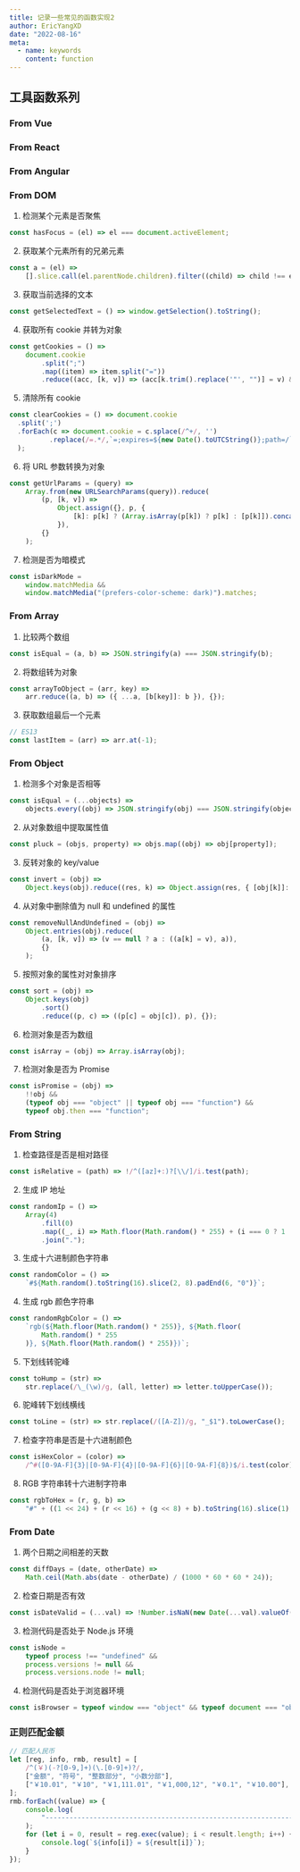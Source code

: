 ```yaml
---
title: 记录一些常见的函数实现2
author: EricYangXD
date: "2022-08-16"
meta:
  - name: keywords
    content: function
---
```


## 工具函数系列

### From Vue

### From React

### From Angular

### From DOM

1. 检测某个元素是否聚焦

```javascript
const hasFocus = (el) => el === document.activeElement;
```

2. 获取某个元素所有的兄弟元素

```javascript
const a = (el) =>
	[].slice.call(el.parentNode.children).filter((child) => child !== el);
```

3. 获取当前选择的文本

```javascript
const getSelectedText = () => window.getSelection().toString();
```

4. 获取所有 cookie 并转为对象

```javascript
const getCookies = () =>
	document.cookie
		.split(";")
		.map((item) => item.split("="))
		.reduce((acc, [k, v]) => (acc[k.trim().replace('"', "")] = v) && acc, {});
```

5. 清除所有 cookie

```javascript
const clearCookies = () => document.cookie
  .split(';')
  .forEach(c => document.cookie = c.splace(/^+/, '')
          .replace(/=.*/,`=;expires=${new Date().toUTCString()};path=/`))
  );
```

6. 将 URL 参数转换为对象

```javascript
const getUrlParams = (query) =>
	Array.from(new URLSearchParams(query)).reduce(
		(p, [k, v]) =>
			Object.assign({}, p, {
				[k]: p[k] ? (Array.isArray(p[k]) ? p[k] : [p[k]]).concat(v) : v,
			}),
		{}
	);
```

7. 检测是否为暗模式

```javascript
const isDarkMode =
	window.matchMedia &&
	window.matchMedia("(prefers-color-scheme: dark)").matches;
```

### From Array

1. 比较两个数组

```javascript
const isEqual = (a, b) => JSON.stringify(a) === JSON.stringify(b);
```

2. 将数组转为对象

```javascript
const arrayToObject = (arr, key) =>
	arr.reduce((a, b) => ({ ...a, [b[key]]: b }), {});
```

3. 获取数组最后一个元素

```javascript
// ES13
const lastItem = (arr) => arr.at(-1);
```

### From Object

1. 检测多个对象是否相等

```javascript
const isEqual = (...objects) =>
	objects.every((obj) => JSON.stringify(obj) === JSON.stringify(objects[0]));
```

2. 从对象数组中提取属性值

```javascript
const pluck = (objs, property) => objs.map((obj) => obj[property]);
```

3. 反转对象的 key/value

```javascript
const invert = (obj) =>
	Object.keys(obj).reduce((res, k) => Object.assign(res, { [obj[k]]: k }), {});
```

4. 从对象中删除值为 null 和 undefined 的属性

```javascript
const removeNullAndUndefined = (obj) =>
	Object.entries(obj).reduce(
		(a, [k, v]) => (v == null ? a : ((a[k] = v), a)),
		{}
	);
```

5. 按照对象的属性对对象排序

```javascript
const sort = (obj) =>
	Object.keys(obj)
		.sort()
		.reduce((p, c) => ((p[c] = obj[c]), p), {});
```

6. 检测对象是否为数组

```javascript
const isArray = (obj) => Array.isArray(obj);
```

7. 检测对象是否为 Promise

```javascript
const isPromise = (obj) =>
	!!obj &&
	(typeof obj === "object" || typeof obj === "function") &&
	typeof obj.then === "function";
```

### From String

1. 检查路径是否是相对路径

```javascript
const isRelative = (path) => !/^([az]+:)?[\\/]/i.test(path);
```

2. 生成 IP 地址

```javascript
const randomIp = () =>
	Array(4)
		.fill(0)
		.map((_, i) => Math.floor(Math.random() * 255) + (i === 0 ? 1 : 0))
		.join(".");
```

3. 生成十六进制颜色字符串

```javascript
const randomColor = () =>
	`#${Math.random().toString(16).slice(2, 8).padEnd(6, "0")}`;
```

4. 生成 rgb 颜色字符串

```javascript
const randomRgbColor = () =>
	`rgb(${Math.floor(Math.random() * 255)}, ${Math.floor(
		Math.random() * 255
	)}, ${Math.floor(Math.random() * 255)})`;
```

5. 下划线转驼峰

```javascript
const toHump = (str) =>
	str.replace(/\_(\w)/g, (all, letter) => letter.toUpperCase());
```

6. 驼峰转下划线横线

```javascript
const toLine = (str) => str.replace(/([A-Z])/g, "_$1").toLowerCase();
```

7. 检查字符串是否是十六进制颜色

```javascript
const isHexColor = (color) =>
	/^#([0-9A-F]{3}|[0-9A-F]{4}|[0-9A-F]{6}|[0-9A-F]{8})$/i.test(color);
```

8. RGB 字符串转十六进制字符串

```javascript
const rgbToHex = (r, g, b) =>
	"#" + ((1 << 24) + (r << 16) + (g << 8) + b).toString(16).slice(1);
```

### From Date

1. 两个日期之间相差的天数

```javascript
const diffDays = (date, otherDate) =>
	Math.ceil(Math.abs(date - otherDate) / (1000 * 60 * 60 * 24));
```

2. 检查日期是否有效

```javascript
const isDateValid = (...val) => !Number.isNaN(new Date(...val).valueOf());
```

3. 检测代码是否处于 Node.js 环境

```javascript
const isNode =
	typeof process !== "undefined" &&
	process.versions != null &&
	process.versions.node != null;
```

4. 检测代码是否处于浏览器环境

```javascript
const isBrowser = typeof window === "object" && typeof document === "object";
```

### 正则匹配金额

```javascript
// 匹配人民币
let [reg, info, rmb, result] = [
	/^(￥)(-?[0-9,]+)(\.[0-9]+)?/,
	["金额", "符号", "整数部分", "小数分部"],
	["￥10.01", "￥10", "￥1,111.01", "￥1,000,12", "￥0.1", "￥10.00"],
];
rmb.forEach((value) => {
	console.log(
		"---------------------------------------------------------------------------------"
	);
	for (let i = 0, result = reg.exec(value); i < result.length; i++) {
		console.log(`${info[i]} = ${result[i]}`);
	}
});
```
